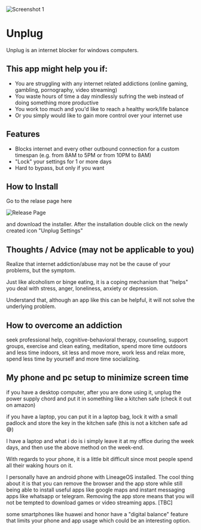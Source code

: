 
![Screenshot 1](https://user-images.githubusercontent.com/20477808/110982902-61c46e00-8369-11eb-8bd1-7b2f1e65aa02.png)

# Unplug
Unplug is an internet blocker for windows computers.

## This app might help you if:
- You are struggling with any internet related addictions (online gaming, gambling, pornography, video streaming)
- You waste hours of time a day mindlessly sufring the web instead of doing something more productive
- You work too much and you'd like to reach a healthy work/life balance
- Or you simply would like to gain more control over your internet use

## Features
- Blocks internet and every other outbound connection for a custom timespan (e.g. from 8AM to 5PM or from 10PM to 8AM)
- "Lock" your settings for 1 or more days
- Hard to bypass, but only if you want

## How to Install
Go to the relase page here 

![Release Page](https://github.com/gianlucacini/Unplug/releases)

and download the installer. After the installation double click on the newly created icon "Unplug Settings"

## Thoughts / Advice (may not be applicable to you)

Realize that internet addiction/abuse may not be the cause of your problems, but the symptom.

Just like alcoholism or binge eating, it is a coping mechanism that "helps" you deal with stress, anger, loneliness, anxiety or depression.

Understand that, although an app like this can be helpful, it will not solve the underlying problem. 

## How to overcome an addiction

seek professional help, cognitive-behavioral therapy, counseling, support groups, exercise and clean eating, meditation, spend more time outdoors and less time indoors, sit less and move more, work less and relax more, spend less time by yourself and more time socializing.  

## My phone and pc setup to minimize screen time

if you have a desktop computer, after you are done using it, unplug the power supply chord and put it in something like a kitchen safe (check it out on amazon)

if you have a laptop, you can put it in a laptop bag, lock it with a small padlock and store the key in the kitchen safe (this is not a kitchen safe ad 😅)

I have a laptop and what i do is i simply leave it at my office during the week days, and then use the above method on the week-end.

With regards to your phone, it is a little bit difficult since most people spend all their waking hours on it.

I personally have an android phone with LineageOS installed. The cool thing about it is that you can remove the browser and the app store while still being able to install useful apps like google maps and instant messaging apps like whatsapp or telegram. Removing the app store means that you will not be tempted to download games or video streaming apps. [TBC]

some smartphones like huawei and honor have a "digital balance" feature that limits your phone and app usage which could be an interesting option.


